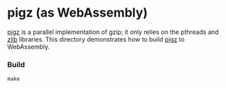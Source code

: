 pigz (as WebAssembly)
=====================

[pigz] is a parallel implementation of gzip; it only relies on the pthreads and [zlib] libraries.
This directory demonstrates how to build [pigz] to WebAssembly.

[pigz]: https://github.com/madler/pigz
[zlib]: ../zlib

### Build

```shell
make
```
